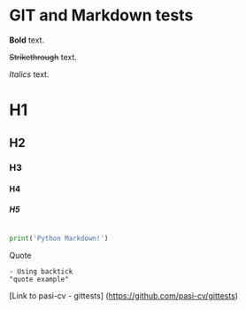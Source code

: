# GIT and Markdown tests


**Bold** text.

~~Strikethrough~~ text.

*Italics* text.

# H1

## H2

### H3

#### H4

##### H5

```python

print('Python Markdown!')

```

Quote
```
- Using backtick
"quote example"
```

[Link to pasi-cv - gittests] (https://github.com/pasi-cv/gittests)

